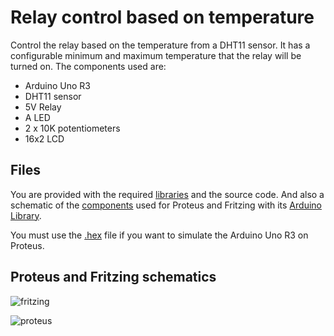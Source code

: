 # Relay control based on temperature

Control the relay based on the temperature from a DHT11 sensor. It has a configurable minimum and maximum temperature that the relay will be turned on. The components used are:

* Arduino Uno R3
* DHT11 sensor
* 5V Relay
* A LED
* 2 x 10K potentiometers
* 16x2 LCD

## Files

You are provided with the required [libraries](libraries/arduino/) and the source code. And also a schematic of the [components](libraries/fritzing/) used for Proteus and Fritzing with its [Arduino Library](libraries/proteus/).

You must use the [.hex](source_arduino/source_arduino.ino.with_bootloader.standard.hex) file if you want to simulate the Arduino Uno R3 on Proteus.

## Proteus and Fritzing schematics

![fritzing](https://lh3.googleusercontent.com/0qy7nBsx2RWbkL5O9ocJ8dvpHa1c-OoKUnx6KUHWAFPOqBojIbgYnSJp-cKO3sxS7j4EIAeXd2ei=s2046)

![proteus](https://lh3.googleusercontent.com/81fmtwM7cU5ySsMgwQ4wy_qi7exqilSTXO9ELAwJ0FM3IN5asLfzJwcFN8wUQDiCpHzr4VWMSqbC=s514)

